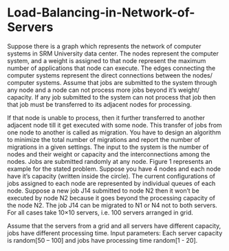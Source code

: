 # Load-Balancing-in-Network-of-Servers

Suppose there is a graph which represents the network of computer systems in SRM University data center. The nodes represent the computer system, and a weight is assigned to that node represent the maximum number of applications that node can execute. The edges connecting the computer systems represent the direct connections between the nodes/ computer systems. Assume that jobs are submitted to the system through any node and a node can not process more jobs beyond it’s weight/ capacity. If any job submitted to the system can not process that job then that job must be transferred to its adjacent nodes for processing.

If that node is unable to process, then it further transferred to another adjacent node till it get executed with some node. This transfer of jobs from one node to another is called as migration. You have to design an algorithm to minimize the total number of migrations and report the number of migrations in a given settings. The input to the system is the number of nodes and their weight or capacity and the interconnections among the nodes. Jobs are submitted
randomly at any node. Figure 1 represents an example for the stated problem. Suppose you have 4 nodes and each node have it’s capacity (written inside the circle). The current configurations of jobs assigned to each node are represented by individual queues of each node. Suppose a new job J14 submitted to node N2 then it won’t be executed by node N2 because it goes beyond the processing capacity of the node N2. The job J14 can be migrated to N1 or N4 not to both servers. For all cases take 10×10 servers, i.e. 100 servers arranged in grid.


Assume that the servers from a grid and all servers have different capacity, jobs have different processing time. Input parameters: Each server capacity is random[50 – 100] and jobs have processing time random[1 - 20].
